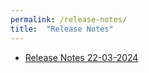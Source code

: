 ```yaml
---
permalink: /release-notes/
title:  "Release Notes"
---
```


- [Release Notes 22-03-2024](https://danskernesdigitalebibliotek.github.io/folkebibliotekernes_cms_manual/main/release-notes-220324)
